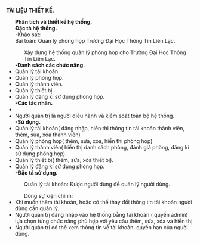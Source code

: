 ﻿**TÀI LIỆU THIẾT KẾ.**
<ul><strong>Phân tích và thiết kế hệ thống.</strong><br>
<strong>Đặc tả hệ thống.</strong><br>
	-Khảo sát:<br>
		Bài toán: Quản lý phòng họp Trường Đại Học Thông Tin Liên Lạc.<br>
		<ul>Xây dựng hệ thống quản lý phòng họp cho Trường Đại Học Thông Tin Liên Lạc.</ul>
	<strong>-Danh sách các chức năng.</strong>
		<li>Quản lý tài khoản.</li>
		<li>Quản lý phòng họp.</li>
		<li>Quản lý thành viên.</li>
		<li>Quản lý thiết bị.</li>
		<li>Quản lý đăng kí sử dụng phòng họp.</li>
	<strong>-Các tác nhân.</strong>
		<li><liNgười dùng: thầy cô trong trường có nhu cầu đăng kí sử dụng phòng họp.</li>
		<li>Người quản trị là người điều hành và kiểm soát toàn bộ hệ thống.</li>
	<strong>-Sử dụng.</strong>
		<li>Quản lý tài khoản( đăng nhập, hiển thi thông tin tài khoản thành viên, thêm, sửa, xóa thành viên)</li>
		<li>Quản lý phòng họp( thêm, sửa, xóa, hiển thị phòng họp)</li>
		<li>Quản lý thành viên( hiển thị danh sách phòng, đánh giá phòng, đăng kí sử dụng phòng họp).</li>
		<li>Quản lý thiết bị( thêm, sửa, xóa thiết bị).</li>
		<li>Quản lý đăng kí sử dụng phòng họp.</li>
	<strong>-Đặc tả sử dụng.</strong>
		<ul>Quản lý tài khoản: Được người dùng để quản lý người dùng.</ul>
		<ul>Dòng sự kiện chính:</ul>
		<li>Khi muốn thêm tài khoản, hoặc có thể thay đổi thông tin tài khoản người dùng cần quản lý.</li>
		<li>Người quản trị đăng nhập vào hệ thống bằng tài khoản ( quyền admin) lựa chọn từng chức năng phù hợp với yêu cầu thêm, sửa, xóa và hiển thị.</li>
		<li>Người quản trị có thể xem thông tin về tài khoản, quyền hạn của người dùng.</li>


</ul>

